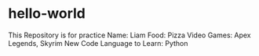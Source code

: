 # hello-world
This Repository is for practice
Name: Liam
Food: Pizza
Video Games: Apex Legends, Skyrim
New Code Language to Learn: Python
